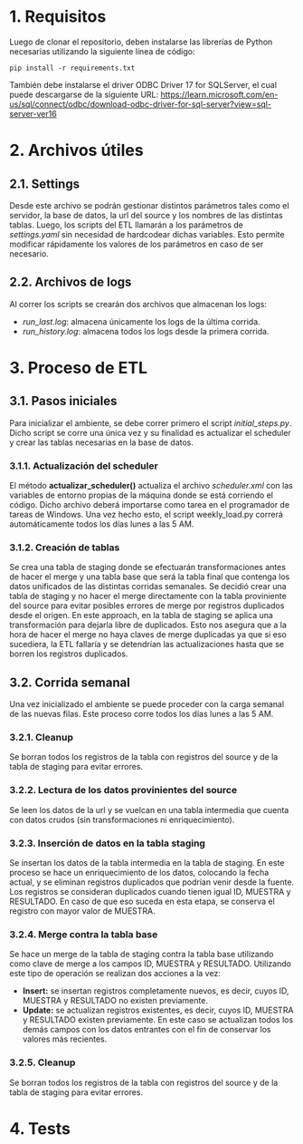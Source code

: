 # 1. Requisitos
Luego de clonar el repositorio, deben instalarse las librerías de Python necesarias utilizando la siguiente línea de código:
```
pip install -r requirements.txt
```
También debe instalarse el driver ODBC Driver 17 for SQLServer, el cual puede descargarse de la siguiente URL:
<https://learn.microsoft.com/en-us/sql/connect/odbc/download-odbc-driver-for-sql-server?view=sql-server-ver16>

# 2. Archivos útiles 
## 2.1. Settings
Desde este archivo se podrán gestionar distintos parámetros tales como el servidor, la base de datos, la url del source y los nombres de las distintas tablas. Luego, los scripts del ETL llamarán a los parámetros de *settings.yaml* sin necesidad de hardcodear dichas variables. Esto permite modificar rápidamente los valores de los parámetros en caso de ser necesario.

## 2.2. Archivos de logs
Al correr los scripts se crearán dos archivos que almacenan los logs:
* *run_last.log*: almacena únicamente los logs de la última corrida.
* *run_history.log*: almacena todos los logs desde la primera corrida.

# 3. Proceso de ETL
## 3.1. Pasos iniciales
Para inicializar el ambiente, se debe correr primero el script *initial_steps.py*. Dicho script se corre una única vez y su finalidad es actualizar el scheduler y crear las tablas necesarias en la base de datos.

### 3.1.1. Actualización del scheduler
El método **actualizar_scheduler()** actualiza el archivo *scheduler.xml* con las variables de entorno propias de la máquina donde se está corriendo el código. Dicho archivo deberá importarse como tarea en el programador de tareas de Windows. Una vez hecho esto, el script weekly_load.py correrá automáticamente todos los días lunes a las 5 AM.

### 3.1.2. Creación de tablas
Se crea una tabla de staging donde se efectuarán transformaciones antes de hacer el merge y una tabla base que será la tabla final que contenga los datos unificados de las distintas corridas semanales.
Se decidió crear una tabla de staging y no hacer el merge directamente con la tabla proviniente del source para evitar posibles errores de merge por registros duplicados desde el origen. En este approach, en la tabla de staging se aplica una transformación para dejarla libre de duplicados. Esto nos asegura que a la hora de hacer el merge no haya claves de merge duplicadas ya que si eso sucediera, la ETL fallaría y se detendrían las actualizaciones hasta que se borren los registros duplicados.

## 3.2. Corrida semanal
Una vez inicializado el ambiente se puede proceder con la carga semanal de las nuevas filas. Este proceso corre todos los días lunes a las 5 AM.

### 3.2.1. Cleanup
Se borran todos los registros de la tabla con registros del source y de la tabla de staging para evitar errores.

### 3.2.2. Lectura de los datos provinientes del source
Se leen los datos de la url y se vuelcan en una tabla intermedia que cuenta con datos crudos (sin transformaciones ni enriquecimiento).

### 3.2.3. Inserción de datos en la tabla staging
Se insertan los datos de la tabla intermedia en la tabla de staging. En este proceso se hace un enriquecimiento de los datos, colocando la fecha actual, y se eliminan registros duplicados que podrían venir desde la fuente.
Los registros se consideran duplicados cuando tienen igual ID, MUESTRA y RESULTADO. En caso de que eso suceda en esta etapa, se conserva el registro con mayor valor de MUESTRA. 

### 3.2.4. Merge contra la tabla base
Se hace un merge de la tabla de staging contra la tabla base utilizando como clave de merge a los campos ID, MUESTRA y RESULTADO. Utilizando este tipo de operación se realizan dos acciones a la vez:
* **Insert:** se insertan registros completamente nuevos, es decir, cuyos ID, MUESTRA y RESULTADO no existen previamente.
* **Update:** se actualizan registros existentes, es decir, cuyos ID, MUESTRA y RESULTADO existen previamente. En este caso se actualizan todos los demás campos con los datos entrantes con el fin de conservar los valores más recientes.

### 3.2.5. Cleanup
Se borran todos los registros de la tabla con registros del source y de la tabla de staging para evitar errores.


# 4. Tests
